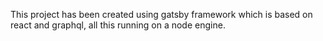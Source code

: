 This project has been created using gatsby framework which is based on react and graphql, all this running on a node engine.
